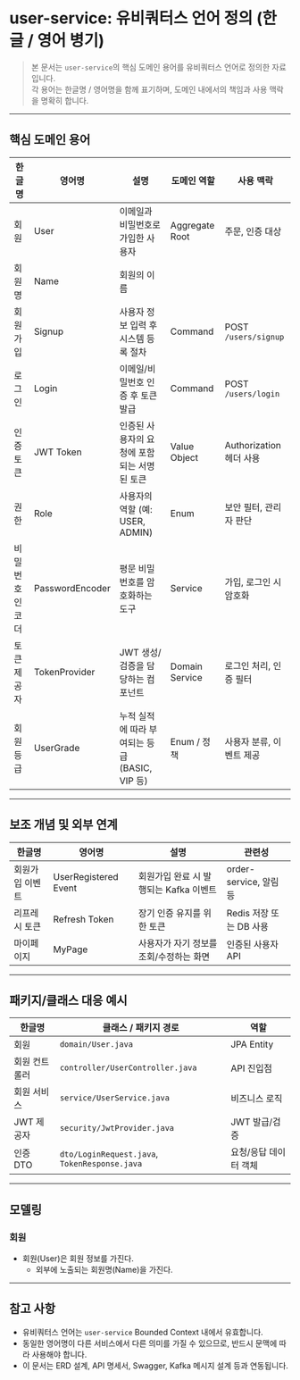 # user-service: 유비쿼터스 언어 정의 (한글 / 영어 병기)

> 본 문서는 `user-service`의 핵심 도메인 용어를 유비쿼터스 언어로 정의한 자료입니다.  
> 각 용어는 한글명 / 영어명을 함께 표기하며, 도메인 내에서의 책임과 사용 맥락을 명확히 합니다.

---

## 핵심 도메인 용어

| 한글명 | 영어명 | 설명 | 도메인 역할 | 사용 맥락 |
|--------|--------|------|--------------|-----------|
| 회원 | User | 이메일과 비밀번호로 가입한 사용자 | Aggregate Root | 주문, 인증 대상 |
| 회원명 | Name | 회원의 이름 |  |  |
| 회원가입 | Signup | 사용자 정보 입력 후 시스템 등록 절차 | Command | POST `/users/signup` |
| 로그인 | Login | 이메일/비밀번호 인증 후 토큰 발급 | Command | POST `/users/login` |
| 인증 토큰 | JWT Token | 인증된 사용자의 요청에 포함되는 서명된 토큰 | Value Object | Authorization 헤더 사용 |
| 권한 | Role | 사용자의 역할 (예: USER, ADMIN) | Enum | 보안 필터, 관리자 판단 |
| 비밀번호 인코더 | PasswordEncoder | 평문 비밀번호를 암호화하는 도구 | Service | 가입, 로그인 시 암호화 |
| 토큰 제공자 | TokenProvider | JWT 생성/검증을 담당하는 컴포넌트 | Domain Service | 로그인 처리, 인증 필터 |
| 회원 등급 | UserGrade | 누적 실적에 따라 부여되는 등급 (BASIC, VIP 등) | Enum / 정책 | 사용자 분류, 이벤트 제공 |

---

## 보조 개념 및 외부 연계

| 한글명 | 영어명 | 설명 | 관련성 |
|--------|--------|------|--------|
| 회원가입 이벤트 | UserRegistered Event | 회원가입 완료 시 발행되는 Kafka 이벤트 | order-service, 알림 등 |
| 리프레시 토큰 | Refresh Token | 장기 인증 유지를 위한 토큰 | Redis 저장 또는 DB 사용 |
| 마이페이지 | MyPage | 사용자가 자기 정보를 조회/수정하는 화면 | 인증된 사용자 API |

---

## 패키지/클래스 대응 예시

| 한글명 | 클래스 / 패키지 경로 | 역할 |
|--------|----------------------|------|
| 회원 | `domain/User.java` | JPA Entity |
| 회원 컨트롤러 | `controller/UserController.java` | API 진입점 |
| 회원 서비스 | `service/UserService.java` | 비즈니스 로직 |
| JWT 제공자 | `security/JwtProvider.java` | JWT 발급/검증 |
| 인증 DTO | `dto/LoginRequest.java`, `TokenResponse.java` | 요청/응답 데이터 객체 |

---

## 모델링

### 회원
- 회원(User)은 회원 정보를 가진다.
  - 외부에 노출되는 회원명(Name)을 가진다.

---

## 참고 사항

- 유비쿼터스 언어는 `user-service` Bounded Context 내에서 유효합니다.
- 동일한 영어명이 다른 서비스에서 다른 의미를 가질 수 있으므로, 반드시 문맥에 따라 사용해야 합니다.
- 이 문서는 ERD 설계, API 명세서, Swagger, Kafka 메시지 설계 등과 연동됩니다.

